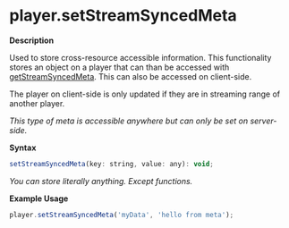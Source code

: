 # player.setStreamSyncedMeta

**Description**

Used to store cross-resource accessible information. This functionality stores an object on a player that can than be accessed with [getStreamSyncedMeta](./getStreamSyncedMeta.md). This can also be accessed on client-side.

The player on client-side is only updated if they are in streaming range of another player.

_This type of meta is accessible anywhere but can only be set on server-side._

**Syntax**

```js
setStreamSyncedMeta(key: string, value: any): void;
```

_You can store literally anything. Except functions._

**Example Usage**

```js
player.setStreamSyncedMeta('myData', 'hello from meta');
```
